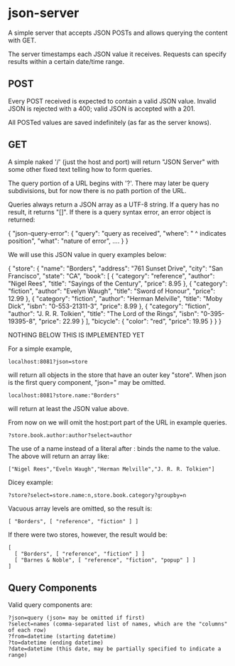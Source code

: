 json-server
===========

A simple server that accepts JSON POSTs and allows querying the content with GET.

The server timestamps each JSON value it receives. Requests can specify results
within a certain date/time range.

POST
----

Every POST received is expected to contain a valid JSON value. Invalid JSON is
rejected with a 400; valid JSON is accepted with a 201.

All POSTed values are saved indefinitely (as far as the server knows).

GET
---

A simple naked '/' (just the host and port) will return "JSON Server"
with some other fixed text telling how to form queries.

The query portion of a URL begins with '?'. There may later be query subdivisions,
but for now there is no path portion of the URL.

Queries always return a JSON array as a UTF-8 string. If a query has no result,
it returns "[]". If there is a query syntax error, an error object is returned:

{
  "json-query-error": {
    "query": "query as received",
    "where": "     ^ indicates position",
    "what": "nature of error",
    ....
  }
}

We will use this JSON value in query examples below:

{ "store": {
    "name": "Borders",
    "address": "761 Sunset Drive",
    "city": "San Francisco",
    "state": "CA",
    "book": [ 
      { "category": "reference",
        "author": "Nigel Rees",
        "title": "Sayings of the Century",
        "price": 8.95
      },
      { "category": "fiction",
        "author": "Evelyn Waugh",
        "title": "Sword of Honour",
        "price": 12.99
      },
      { "category": "fiction",
        "author": "Herman Melville",
        "title": "Moby Dick",
        "isbn": "0-553-21311-3",
        "price": 8.99
      },
      { "category": "fiction",
        "author": "J. R. R. Tolkien",
        "title": "The Lord of the Rings",
        "isbn": "0-395-19395-8",
        "price": 22.99
      }
    ],
    "bicycle": {
      "color": "red",
      "price": 19.95
    }
  }
}

NOTHING BELOW THIS IS IMPLEMENTED YET

For a simple example,

    localhost:8081?json=store

will return all objects in the store that have an outer key "store". When json is the
first query component, "json=" may be omitted.

    localhost:8081?store.name:"Borders"

will return at least the JSON value above.

From now on we will omit the host:port part of the URL in example queries.

    ?store.book.author:author?select=author

The use of a name instead of a literal after : binds the name to the value. The above
will return an array like:

    ["Nigel Rees","Eveln Waugh","Herman Melville","J. R. R. Tolkien"]

Dicey example:

    ?store?select=store.name:n,store.book.category?groupby=n
    
Vacuous array levels are omitted, so the result is:

    [ "Borders", [ "reference", "fiction" ] ]

If there were two stores, however, the result would be:

    [
      [ "Borders", [ "reference", "fiction" ] ]
      [ "Barnes & Noble", [ "reference", "fiction", "popup" ] ]
    ]

Query Components
----------------

Valid query components are:

    ?json=query (json= may be omitted if first)
    ?select=names (comma-separated list of names, which are the "columns" of each row)
    ?from=datetime (starting datetime)
    ?to=datetime (ending datetime)
    ?date=datetime (this date, may be partially specified to indicate a range)
    
